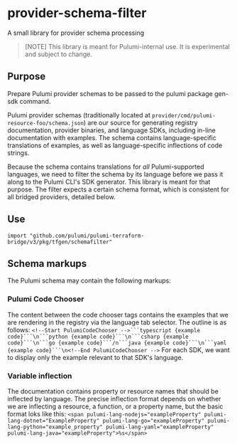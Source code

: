 # provider-schema-filter
A small library for provider schema processing

> [NOTE] This library is meant for Pulumi-internal use. It is experimental and subject to change.

## Purpose

Prepare Pulumi provider schemas to be passed to the pulumi package gen-sdk command.

Pulumi provider schemas (traditionally located at `provider/cmd/pulumi-resource-foo/schema.json`) are our source for generating registry documentation, provider binaries, and language SDKs, including in-line documentation with examples.
The schema contains language-specific translations of examples, as well as language-specific inflections of code strings.

Because the schema contains translations for _all_ Pulumi-supported languages, we need to filter the schema by its language before we pass it along to the Pulumi CLI's SDK generator.
This library is meant for that purpose.
The filter expects a certain schema format, which is consistent for all bridged providers, detailed below.

## Use

`import "github.com/pulumi/pulumi-terraform-bridge/v3/pkg/tfgen/schemafilter"`

## Schema markups

The Pulumi schema may contain the following markups:

### Pulumi Code Chooser

The content between the code chooser tags contains the examples that we are rendering in the registry via the language tab selector.
The outline is as follows:
`<!--Start PulumiCodeChooser -->```typescript {example code}```\n```python {example code}```\n```csharp {example code}```\n```go {example code}```/n```java {example code}```\n```yaml {example code}```\n<!--End PulumiCodeChooser -->`
For each SDK, we want to display only the example relevant to that SDK's language.

### Variable inflection

The documentation contains property or resource names that should be inflected by language.
The precise inflection format depends on whether we are inflecting a resource, a function, or a property name, but the basic format loks like this:
`<span pulumi-lang-nodejs="exampleProperty" pulumi-lang-dotnet="ExampleProperty" pulumi-lang-go="exampleProperty" pulumi-lang-python="example_property" pulumi-lang-yaml="exampleProperty" pulumi-lang-java="exampleProperty">%s</span>`

